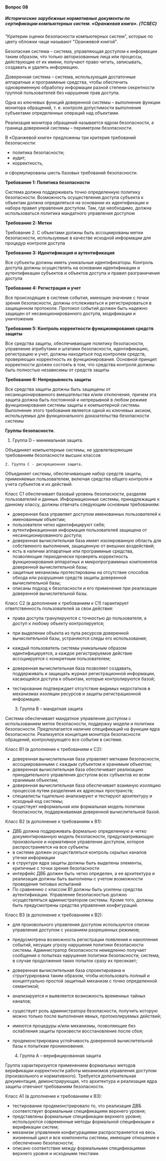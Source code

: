 #### Вопрос 08

##### Исторические зарубежные нормативные документы по сертификации компьютерных систем. «Оранжевая книга». (TCSEC)

"Критерии оценки безопасности компьютерных систем", которые по цвету обложки чаще называют "Оранжевой книгой". 

Безопасная система – система, управляющая доступом к информации таким образом, что только авторизованные лица или процессы, действующие от их имени, получают право читать, записывать, создавать и удалять информацию. 

Доверенная система – система, использующая достаточные аппаратные и программные средства, чтобы обеспечить одновременную обработку информации разной степени секретности группой пользователей без нарушения прав доступа. 

Одна из ключевых функций доверенной системы – выполнение функции монитора обращений, т. е. контроля допустимости выполнения субъектами определенных операций над объектами. 

Реализация монитора обращений называется ядром безопасности, а граница доверенной системы – периметром безопасности. 

В «Оранжевой книге» предложены три критерия требований безопасности: 

* политика безопасности;
* аудит;
* корректность,

и сформулированы шесть базовых требований безопасности. 

**Требование 1: Политика безопасности**

Система должна поддерживать точно определенную политику безопасности. Возможность осуществления доступа субъекта к объектам должна определяться на основании их идентификации и набора правил управления доступом. Там, где необходимо, должна использоваться политика мандатного управления доступом 

**Требование 2: Метки**

Требование 2. С объектами должны быть ассоциированы метки безопасности, используемые в качестве исходной информации для процедур контроля доступа 

**Требование 3: Идентификация и аутентификация** 

Все субъекты должны иметь уникальные идентификаторы. Контроль доступа должны осуществлять на основании идентификации и аутентификации субъектов и объектов доступа и правил разграничения доступа 

**Требование 4: Регистрация и учет** 

Все происходящие в системе события, имеющие значение с точки зрения безопасности, должны отслеживаться и регистрироваться в защищенном протоколе. Протокол событий должен быть надежно защищен от несанкционированного доступа, модификации и уничтожения 

**Требование 5: Контроль корректности функционирования средств защиты** 

Все средства защиты, обеспечивающие политику безопасности, управление атрибутами и штатами безопасности, идентификацию, регистрацию и учет, должны находиться под контролем средств, проверяющих корректность их функционирования. Основной принцип корректности должен состоять в том, что средства контроля должны быть полностью независимы от средств защиты 

**Требование 6: Непрерывность защиты** 

Все средства защиты должны быть защищены от несанкционированного вмешательства и/или отключения, причем эта защита должна быть постоянной и непрерывной в любом режиме функционирования системы защиты к компьютерной системы. Выполнение этого требования является одной из ключевых аксиом, используемых для функционального доказательства безопасности системы 

**Группы безопасности.** 

1. Группа D – минимальная защита. 

Объединяет компьютерные системы, не удовлетворяющие требованиям безопасности высших классов 

	2. Группа C - дискреционная защита. 

Объединяет системы, обеспечивающие набор средств защиты, применяемых пользователем, включая средства общего контроля и учета субъектов и их действий. 

Класс C1 обеспечивает базовый уровень безопасности, разделяя пользователей и данные. Информационные системы, принадлежащие к данному классу, должны отвечать следующим основным требованиям:

* доверенная база управляет доступом именованных пользователей к именованным объектам;
* пользователи четко идентифицируют себя;
* аутентификационная информация пользователей защищена от несанкционированного доступа;
* доверенная вычислительная база имеет изолированную область для собственного выполнения, защищенную от внешних воздействий;
* есть в наличии аппаратные или программные средства, позволяющие периодически проверять корректность функционирования аппаратных и микропрограммных компонентов доверенной вычислительной базы;
* защитные механизмы протестированы на отсутствие способов обхода или разрушения средств защиты доверенной вычислительной базы;
* описаны подход к безопасности и его применение при реализации доверенной вычислительной базы. 

Класс C2 (в дополнение к требованиям к C1) гарантирует ответственность пользователей за свои действия:

* права доступа гранулируются с точностью до пользователя, а доступ к любому объекту контролируется;
* при выделении объекта из пула ресурсов доверенной вычислительной базы, устраняются следы его использования;
* каждый пользователь системы уникальным образом идентифицируется, а каждое регистрируемое действие ассоциируется с конкретным пользователем;
* доверенная вычислительная база позволяет создавать, поддерживать и защищать журнал регистрационной информации, касающейся доступа к объектам, которые контролируются базой;
* тестирование подтверждает отсутствие видимых недостатков в механизмах изоляции ресурсов и защиты регистрационной информации. 

	3. Группа B – мандатная защита 

Система обеспечивает мандатное управление доступом с использованием меток безопасности, поддержку модели и политики безопасности. Предполагается наличие спецификаций на функции ядра безопасности. Реализуется концепция монитора безопасности обращений, контролирующего все события в системе. 

Класс B1 (в дополнение к требованиям к C2):

* доверенная вычислительная база управляет метками безопасности, ассоциированными с каждым субъектом и хранимым объектом;
* доверенная вычислительная база обеспечивает реализацию принудительного управления доступом всех субъектов ко всем хранимым объектам;
* доверенная вычислительная база обеспечивает взаимную изоляцию процессов путем разделения их адресных пространств;
* специалисты тщательно анализируют и тестируют архитектуру и исходный код системы; 
* существует неформальная или формальная модель политики безопасности, поддерживаемая доверенной вычислительной базой. 

Класс B2 (в дополнение к требованиям к B1):

* ДВБ должна поддерживать формально определенную и четко документированную модель безопасности, предусматривающую произвольное и нормативное управление доступом, которое распространяется на все субъекты
* в системе должен осуществляться контроль скрытых каналов утечки информации
* в структуре ядра защиты должны быть выделены элементы, критичные с точки зрения безопасности
* интерфейс ДВБ должен быть четко определен, а ее архитектура и реализация должны быть выполнены с учетом возможности проведения типовых испытаний
* По сравнению с классом В1 должны быть усилены средства аутентификации. Управление безопасностью должно осуществляться администратором системы. Кроме того, должны быть предусмотрены средства управления конфигураций. 

Класс B3 (в дополнение к требованиям к B2):

* для произвольного управления доступом используются списки управления доступом с указанием разрешенных режимов;
* предусмотрена возможность регистрации появления и накопления событий, несущих угрозу нарушения политики безопасности системы. Администратор безопасности немедленно получает сообщения о попытках нарушения политики безопасности; система, в случае продолжения таких попыток сразу их пресекает;
* доверенная вычислительная база спроектирована и структурирована таким образом, чтобы использовать полный и концептуально простой защитный механизм с точно определенной семантикой;
* анализируется и выявляется возможность временных тайных каналов;
* существует роль администратора безопасности, получить которую можно только после выполнения явных, протоколируемых действий;
* имеются процедуры и/или механизмы, позволяющие без ослабления защиты произвести восстановление после сбоя;
* продемонстрирована устойчивость доверенной вычислительной базы к попыткам проникновения. 

	4. Группа A – верифицированная защита 

Группа характеризуется применением формальных методов верификации корректности работы механизмов управления доступом (произвольного и нормативного). Требуется дополнительная документация, демонстрирующая, что архитектура и реализация ядра защиты отвечают требованиям безопасности. 

Класс A1 (в дополнение к требованиям к B3):

* тестирование продемонстрировало то, что реализация ДВБ соответствует формальным спецификациям верхнего уровня;
* представлены формальные спецификации верхнего уровня; используются современные методы формальной спецификации и верификации систем;
* механизм управления конфигурациями распространяется на весь жизненный цикл и все компоненты системы, имеющие отношение к обеспечению безопасности;
* описано соответствие между формальными спецификациями верхнего уровня и исходными текстами. 